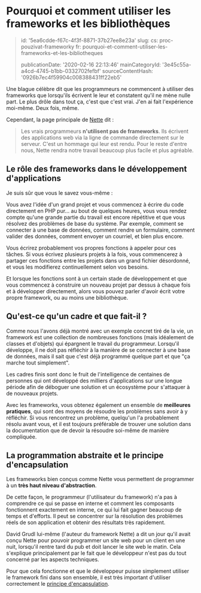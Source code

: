 Pourquoi et comment utiliser les frameworks et les bibliothèques
================================================================

> id: '5ea6cdde-f67c-4f3f-8871-37b27ee8e23a'
> slug:
> 	cs: proc-pouzivat-frameworky
> 	fr: pourquoi-et-comment-utiliser-les-frameworks-et-les-bibliotheques
> 
> publicationDate: '2020-02-16 22:13:46'
> mainCategoryId: '3e45c55a-a4cd-4745-b1bb-0332702fefbf'
> sourceContentHash: '0926b7ec4f59904c008388431ff22eb5'

Une blague célèbre dit que les programmeurs ne commencent à utiliser des frameworks que lorsqu'ils écrivent le leur et constatent qu'il ne mène nulle part. Le plus drôle dans tout ça, c'est que c'est vrai. J'en ai fait l'expérience moi-même. Deux fois, même.

Cependant, la page principale de <a href="https://nette.org">Nette</a> dit :

> Les vrais programmeurs **n'utilisent pas de frameworks**. Ils écrivent des applications web via la ligne de commande directement sur le serveur. C'est un hommage qui leur est rendu. Pour le reste d'entre nous, Nette rendra notre travail beaucoup plus facile et plus agréable.

Le rôle des frameworks dans le développement d'applications
-----------------------------------

Je suis sûr que vous le savez vous-même :

Vous avez l'idée d'un grand projet et vous commencez à écrire du code directement en PHP pur... au bout de quelques heures, vous vous rendez compte qu'une grande partie du travail est encore répétitive et que vous résolvez des problèmes de base du système. Par exemple, comment se connecter à une base de données, comment rendre un formulaire, comment valider des données, comment envoyer un courriel, et bien plus encore.

Vous écrirez probablement vos propres fonctions à appeler pour ces tâches. Si vous écrivez plusieurs projets à la fois, vous commencerez à partager ces fonctions entre les projets dans un grand fichier désordonné, et vous les modifierez continuellement selon vos besoins.

Et lorsque les fonctions sont à un certain stade de développement et que vous commencez à construire un nouveau projet par dessus à chaque fois et à développer directement, alors vous pouvez parler d'avoir écrit votre propre framework, ou au moins une bibliothèque.

Qu'est-ce qu'un cadre et que fait-il ?
-------------------------

Comme nous l'avons déjà montré avec un exemple concret tiré de la vie, un framework est une collection de nombreuses fonctions (mais idéalement de classes et d'objets) qui épargnent le travail du programmeur. Lorsqu'il développe, il ne doit pas réfléchir à la manière de se connecter à une base de données, mais il sait que c'est déjà programmé quelque part et que "ça marche tout simplement".

Les cadres finis sont donc le fruit de l'intelligence de centaines de personnes qui ont développé des milliers d'applications sur une longue période afin de déboguer une solution et un écosystème pour s'attaquer à de nouveaux projets.

Avec les frameworks, vous obtenez également un ensemble de **meilleures pratiques**, qui sont des moyens de résoudre les problèmes sans avoir à y réfléchir. Si vous rencontrez un problème, quelqu'un l'a probablement résolu avant vous, et il est toujours préférable de trouver une solution dans la documentation que de devoir la résoudre soi-même de manière compliquée.

La programmation abstraite et le principe d'encapsulation
---------------------------------------------

Les frameworks bien conçus comme Nette vous permettent de programmer à un **très haut niveau d'abstraction**.

De cette façon, le programmeur (l'utilisateur du framework) n'a pas à comprendre ce qui se passe en interne et comment les composants fonctionnent exactement en interne, ce qui lui fait gagner beaucoup de temps et d'efforts. Il peut se concentrer sur la résolution des problèmes réels de son application et obtenir des résultats très rapidement.

David Grudl lui-même (l'auteur du framework Nette) a dit un jour qu'il avait conçu Nette pour pouvoir programmer un site web pour un client en une nuit, lorsqu'il rentre tard du pub et doit lancer le site web le matin. Cela s'explique principalement par le fait que le développeur n'est pas du tout concerné par les aspects techniques.

Pour que cela fonctionne et que le développeur puisse simplement utiliser le framework fini dans son ensemble, il est très important d'utiliser correctement le <a href="/encapsulation">principe d'encapsulation</a>.
